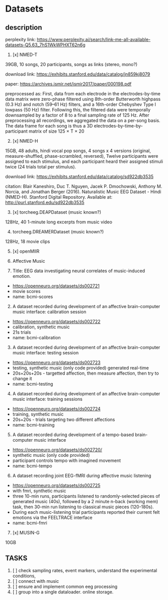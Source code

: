 
# Datasets

## description

perplexity link: https://www.perplexity.ai/search/link-me-all-available-datasets-Q5.63_7hS1WkWPHXT62n6g

1. [x] NMED-T

39GB, 10 songs, 20 participants, songs as links (stereo, mono?)

download link: https://exhibits.stanford.edu/data/catalog/jn859kj8079

paper: https://archives.ismir.net/ismir2017/paper/000198.pdf

preprocessed as: First, data from each electrode in the electrodes-by-time data matrix were zero-phase filtered using 8th-order Butterworth highpass (0.3 Hz) and notch (59–61 Hz) filters, and a 16th-order Chebyshev Type I lowpass (50 Hz) filter. Following this, the filtered data were temporally downsampled by a factor of 8 to a final sampling rate of 125 Hz.
After preprocessing all recordings, we aggregated the data on a per-song basis. The data frame for each song is thus a 3D electrodes-by-time-by-participant matrix of size 125 × T × 20

2. [x] NMED-H

15GB, 48 adults, hindi vocal pop songs, 4 songs x 4 versions (original, measure-shuffled, phase-scrambled, reversed), 
Twelve participants were assigned to each stimulus, and each participant heard their assigned stimuli twice (24 trials total per stimulus).

download link: https://exhibits.stanford.edu/data/catalog/sd922db3535

citation: Blair Kaneshiro, Duc T. Nguyen, Jacek P. Dmochowski, Anthony M. Norcia, and Jonathan Berger (2016). Naturalistic Music EEG Dataset - Hindi (NMED-H). Stanford Digital Repository. Available at: http://purl.stanford.edu/sd922db3535

3. [x] torcheeg.DEAPDataset (music known?)

128Hz, 40 1-minute long excerpts from music video

4. torcheeg.DREAMERDataset (music known?)

128Hz, 18 movie clips

5. [x] openMIIR

6. Affective Music

1. Title: EEG data investigating neural correlates of music-induced emotion.
 - https://openneuro.org/datasets/ds002721
 - movie scores
 - name: bcmi-scores
2. A dataset recorded during development of an affective brain-computer music interface: calibration session
 - https://openneuro.org/datasets/ds002722
 - calibration, synthetic music
 - 21s trials
 - name: bcmi-calibration
3. A dataset recorded during development of an affective brain-computer music interface: testing session
 - https://openneuro.org/datasets/ds002723
 - testing, synthetic music (only code provided) generated real-time
 - 20s+20s+20s - targetted affection, then measure affection, then try to change it
 - name: bcmi-testing
4. A dataset recorded during development of an affective brain-computer music interface: training sessions
 - https://openneuro.org/datasets/ds002724
 - training, synthetic music 
 - 20s+20s - trials targeting two different affections
 - name: bcmi-training
5. A dataset recorded during development of a tempo-based brain-computer music interface
 - https://openneuro.org/datasets/ds002720/
 - synthetic music (only code provided)
 - participant controls tempo with imagined movement
 - name: bcmi-tempo
6. A dataset recording joint EEG-fMRI during affective music listening
 - https://openneuro.org/datasets/ds002725
 - with fmri, synthetic music
 - three 10-min runs, participants listened to randomly-selected pieces of generated music (40s), followed by a 2 minute n-back (working mem) task, then 30-min run listening to classical music pieces (120-180s).
 - During each music-listening trial participants reported their current felt emotions via the FEELTRACE interface
 - name: bcmi-fmri

7. [x] MUSIN-G

10GB

## TASKS

1. [ ] check sampling rates, event markers, understand the experimental conditions, 
2. [ ] connect with music
3. [ ] ensure and implement common eeg processing
4. [ ] group into a single dataloader. online storage.

